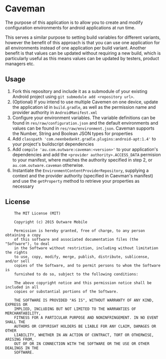 Caveman
=======

The purpose of this application is to allow you to create and modify configuration environments for android applications at run time. 

This serves a similar purpose to setting build variables for different variants, however the benefit of this approach is that you can use one application for all environments instead of one application per build variant. Another benefit is that values can be updated without requiring a new build, which is particularly useful as this means values can be updated by testers, product managers etc.

Usage
-----
1. Fork this repository and include it as a submodule of your existing Android project using `git submodule add <repository url>`. 
2. (Optional) If you intend to use multiple Cavemen on one device, update the application id in `build.gradle`, as well as the permission name and provider authority in `AndroidManifest.xml`
3. Configure your environment variables. The variable definitions can be found in `res/raw/configuration.json` and the default environments and values can be found in `res/raw/environment.json`. Caveman supports the Number, String and Boolean JSON types for properties
4. Add `classpath 'com.neenbedankt.gradle.plugins:android-apt:1.4'` to your project's buildscript dependencies
4. Add `compile 'au.com.outware:caveman:<version>'` to your application's dependencies and add the `<provider authority>.ACCESS_DATA` permision to your manifest, where <provider authority> matches the authority specified in step 2, or `au.com.outware.caveman` otherwise.
5. Instantiate the `EnvironmentContentProviderRepository`, supplying a context and the provider authority (specified in Caevman's manifest) and use the `getProperty` method to retrieve your properties as necessary
	
License
-------
		The MIT License (MIT)
		
		Copyright (c) 2015 Outware Mobile
		
		Permission is hereby granted, free of charge, to any person obtaining a copy
		of this software and associated documentation files (the "Software"), to deal
		in the Software without restriction, including without limitation the rights
		to use, copy, modify, merge, publish, distribute, sublicense, and/or sell
		copies of the Software, and to permit persons to whom the Software is
		furnished to do so, subject to the following conditions:
		
		The above copyright notice and this permission notice shall be included in all
		copies or substantial portions of the Software.
		
		THE SOFTWARE IS PROVIDED "AS IS", WITHOUT WARRANTY OF ANY KIND, EXPRESS OR
		IMPLIED, INCLUDING BUT NOT LIMITED TO THE WARRANTIES OF MERCHANTABILITY,
		FITNESS FOR A PARTICULAR PURPOSE AND NONINFRINGEMENT. IN NO EVENT SHALL THE
		AUTHORS OR COPYRIGHT HOLDERS BE LIABLE FOR ANY CLAIM, DAMAGES OR OTHER
		LIABILITY, WHETHER IN AN ACTION OF CONTRACT, TORT OR OTHERWISE, ARISING FROM,
		OUT OF OR IN CONNECTION WITH THE SOFTWARE OR THE USE OR OTHER DEALINGS IN THE
		SOFTWARE.
